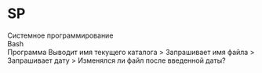 # SP
Системное программирование <br>
Bash <br>
Программа Выводит имя текущего каталога > Запрашивает имя файла > Запрашивает дату > Изменялся ли файл после введенной даты?
